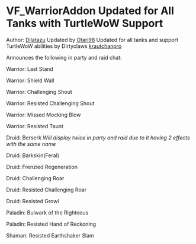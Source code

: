 # VF_WarriorAddon Updated for All Tanks with TurtleWoW Support

Author: [Dilatazu](https://github.com/Dilatazu) Updated by [Otari98](https://github.com/Otari98) Updated for all tanks and support TurtleWoW abilities by Dirtyclaws [krautchanpro](https://github.com/krautchanpro)

Announces the following in party and raid chat:

Warrior: Last Stand

Warrior: Shield Wall

Warrior: Challenging Shout

Warrior: Resisted Challenging Shout

Warrior: Missed Mocking Blow

Warrior: Resisted Taunt

Druid: Berserk *Will display twice in party and raid due to it having 2 effects with the same name*

Druid: Barkskin(Feral)

Druid: Frenzied Regeneration

Druid: Challenging Roar

Druid: Resisted Challenging Roar

Druid: Resisted Growl

Paladin: Bulwark of the Righteous

Paladin: Resisted Hand of Reckoning

Shaman: Resisted Earthshaker Slam
